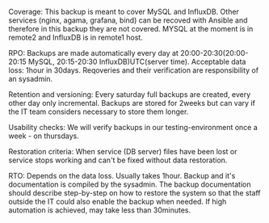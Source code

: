 Coverage: This backup is meant to cover MySQL and InfluxDB. Other services (nginx, agama, grafana, bind) can be recoved with Ansible and therefore in this backup they are not covered. MYSQL at the moment is in remote2 and InfluxDB is in remote1 host.

RPO: Backups are made automatically every day at 20:00-20:30(20:00-20:15 MySQL, 20:15-20:30 InfluxDB)UTC(server time). Acceptable data loss: 1hour in 30days. Reqoveries and their verification are responsibility of an sysadmin.

Retention and versioning: Every saturday full backups are created, every other day only incremental. Backups are stored for 2weeks but can vary if the IT team considers necessary to store them longer.

Usability checks: We will verify backups in our testing-environment once a week - on thursdays.

Restoration criteria: When service (DB server) files have been lost or service stops working and can't be fixed without data restoration.

RTO: Depends on the data loss. Usually takes 1hour. Backup and it's documentation is compiled by the sysadmin. The backup documentation should describe step-by-step on how to restore the system so that the staff outside the IT could also enable the backup when needed. If high automation is achieved, may take less than 30minutes.
